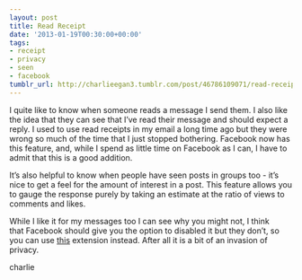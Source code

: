 ```yaml
---
layout: post
title: Read Receipt
date: '2013-01-19T00:30:00+00:00'
tags:
- receipt
- privacy
- seen
- facebook
tumblr_url: http://charlieegan3.tumblr.com/post/46786109071/read-receipt
---
```

I quite like to know when someone reads a message I send them. I also like the idea that they can see that I’ve read their message and should expect a reply. I used to use read receipts in my email a long time ago but they were wrong so much of the time that I just stopped bothering. Facebook now has this feature, and, while I spend as little time on Facebook as I can, I have to admit that this is a good addition.

It’s also helpful to know when people have seen posts in groups too - it’s nice to get a feel for the amount of interest in a post. This feature allows you to gauge the response purely by taking an estimate at the ratio of views to comments and likes.

While I like it for my messages too I can see why you might not, I think that Facebook should give you the option to disabled it but they don’t, so you can use [this](https://chrome.google.com/webstore/detail/fb-unseen/ihcedcpmfdpjijiamkaeaefgfagnnpei/details?hl=en) extension instead. After all it is a bit of an invasion of privacy.

charlie
